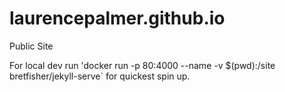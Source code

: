 # laurencepalmer.github.io
Public Site

For local dev run 
'docker run -p 80:4000 --name <name> -v $(pwd):/site bretfisher/jekyll-serve`
for quickest spin up.
